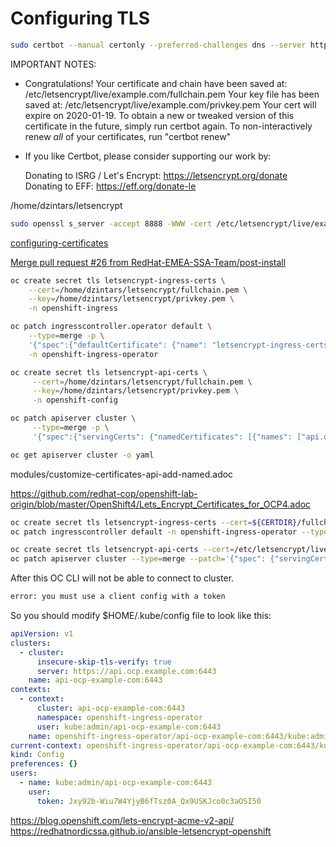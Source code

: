 # Configuring TLS

```sh
sudo certbot --manual certonly --preferred-challenges dns --server https://acme-v02.api.letsencrypt.org/directory -d example.com -d *.example.com -d *.ocp.example.com -d *.apps.ocp.example.com -d *.api.ocp.example.com
```

IMPORTANT NOTES:

- Congratulations! Your certificate and chain have been saved at:
  /etc/letsencrypt/live/example.com/fullchain.pem
  Your key file has been saved at:
  /etc/letsencrypt/live/example.com/privkey.pem
  Your cert will expire on 2020-01-19. To obtain a new or tweaked
  version of this certificate in the future, simply run certbot
  again. To non-interactively renew _all_ of your certificates, run
  "certbot renew"
- If you like Certbot, please consider supporting our work by:

  Donating to ISRG / Let's Encrypt: https://letsencrypt.org/donate
  Donating to EFF: https://eff.org/donate-le

/home/dzintars/letsencrypt

```sh
sudo openssl s_server -accept 8888 -WWW -cert /etc/letsencrypt/live/example.com/fullchain.pem -key /etc/letsencrypt/live/example.com/privkey.pem
```

[configuring-certificates](https://access.redhat.com/documentation/en-us/openshift_container_platform/4.2/html-single/authentication/index#configuring-certificates)

[Merge pull request #26 from RedHat-EMEA-SSA-Team/post-install](https://github.com/RedHat-EMEA-SSA-Team/hetzner-ocp4/commit/f8f57c734b5c593a85cd6d60a34708bba5110d2b)

```sh
oc create secret tls letsencrypt-ingress-certs \
    --cert=/home/dzintars/letsencrypt/fullchain.pem \
    --key=/home/dzintars/letsencrypt/privkey.pem \
    -n openshift-ingress
```

```sh
oc patch ingresscontroller.operator default \
    --type=merge -p \
    '{"spec":{"defaultCertificate": {"name": "letsencrypt-ingress-certs"}}}' \
    -n openshift-ingress-operator
```

```sh
oc create secret tls letsencrypt-api-certs \
     --cert=/home/dzintars/letsencrypt/fullchain.pem \
     --key=/home/dzintars/letsencrypt/privkey.pem \
     -n openshift-config
```

```sh
oc patch apiserver cluster \
     --type=merge -p \
     '{"spec":{"servingCerts": {"namedCertificates": [{"names": ["api.ocp.example.com"], "servingCertificate": {"name": "letsencrypt-api-certs"}}]}}}'
```

```sh
oc get apiserver cluster -o yaml
```

modules/customize-certificates-api-add-named.adoc

https://github.com/redhat-cop/openshift-lab-origin/blob/master/OpenShift4/Lets_Encrypt_Certificates_for_OCP4.adoc

```sh
oc create secret tls letsencrypt-ingress-certs --cert=${CERTDIR}/fullchain.pem --key=${CERTDIR}/privkey.pem -n openshift-ingress
oc patch ingresscontroller default -n openshift-ingress-operator --type=merge --patch='{"spec": { "defaultCertificate": { "name": "letsencrypt-ingress-certs" }}}'
```

```sh
oc create secret tls letsencrypt-api-certs --cert=/etc/letsencrypt/live/example.com/fullchain.pem --key=/etc/letsencrypt/live/example.com/privkey.pem -n openshift-config
oc patch apiserver cluster --type=merge --patch='{"spec": {"servingCerts": {"namedCertificates": [{"names": ["api.ocp.example.com"], "servingCertificate": {"name": "letsencrypt-api-certs"}}]}}}'
```

After this OC CLI will not be able to connect to cluster.

```sh
error: you must use a client config with a token
```

So you should modify \$HOME/.kube/config file to look like this:

```yaml
apiVersion: v1
clusters:
  - cluster:
      insecure-skip-tls-verify: true
      server: https://api.ocp.example.com:6443
    name: api-ocp-example-com:6443
contexts:
  - context:
      cluster: api-ocp-example-com:6443
      namespace: openshift-ingress-operator
      user: kube:admin/api-ocp-example-com:6443
    name: openshift-ingress-operator/api-ocp-example-com:6443/kube:admin
current-context: openshift-ingress-operator/api-ocp-example-com:6443/kube:admin
kind: Config
preferences: {}
users:
  - name: kube:admin/api-ocp-example-com:6443
    user:
      token: Jxy92b-Wiu7W4YjyB6fTsz0A_Qx9USKJco0c3aOSI50
```

https://blog.openshift.com/lets-encrypt-acme-v2-api/
https://redhatnordicssa.github.io/ansible-letsencrypt-openshift
